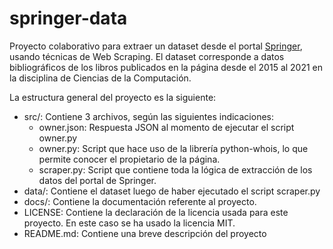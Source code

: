 # springer-data
Proyecto colaborativo para extraer un dataset desde el portal [Springer](https://www.springer.com/), usando técnicas de Web Scraping. El dataset corresponde a datos bibliográficos de los libros publicados en la página desde el 2015 al 2021 en la disciplina de Ciencias de la Computación.

La estructura general del proyecto es la siguiente:

* src/: Contiene 3 archivos, según las siguientes indicaciones:
  * owner.json: Respuesta JSON al momento de ejecutar el script owner.py
  * owner.py: Script que hace uso de la librería python-whois, lo que permite conocer el propietario de la página.
  * scraper.py: Script que contiene toda la lógica de extracción de los datos del portal de Springer.
* data/: Contiene el dataset luego de haber ejecutado el script scraper.py
* docs/: Contiene la documentación referente al proyecto.
* LICENSE: Contiene la declaración de la licencia usada para este proyecto. En este caso se ha usado la licencia MIT.
* README.md: Contiene una breve descripción del proyecto
